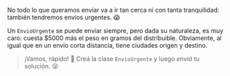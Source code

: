 No todo lo que queramos enviar va a ir tan cerca ni con tanta tranquilidad: también tendremos envíos urgentes. :scream: 

Un `EnvioUrgente` se puede enviar siempre, pero dada su naturaleza, es muy caro: cuesta $5000 más el peso en gramos del distribuible. Obviamente, al igual que en un envío corta distancia, tiene ciudades origen y destino.

> ¡Vamos, rápido! :running: Creá la clase `EnvioUrgente` y luego _enviá_ tu solución. :stuck_out_tongue_winking_eye: 